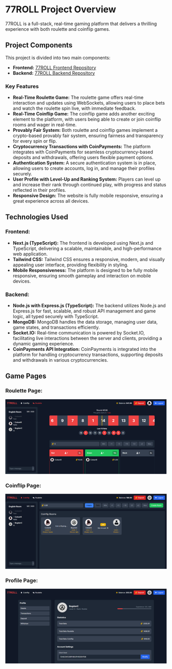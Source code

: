 # 77ROLL Project Overview

77ROLL is a full-stack, real-time gaming platform that delivers a thrilling experience with both roulette and coinflip games.

## Project Components

This project is divided into two main components:

- **Frontend:** [77ROLL Frontend Repository](https://github.com/cuteanbogdan/77roll-frontend)
- **Backend:** [77ROLL Backend Repository](https://github.com/cuteanbogdan/77roll-backend)

### Key Features

- **Real-Time Roulette Game:** The roulette game offers real-time interaction and updates using WebSockets, allowing users to place bets and watch the roulette spin live, with immediate feedback.
- **Real-Time Coinflip Game:** The coinflip game adds another exciting element to the platform, with users being able to create or join coinflip rooms and wager in real-time.
- **Provably Fair System:** Both roulette and coinflip games implement a crypto-based provably fair system, ensuring fairness and transparency for every spin or flip.
- **Cryptocurrency Transactions with CoinPayments:** The platform integrates with CoinPayments for seamless cryptocurrency-based deposits and withdrawals, offering users flexible payment options.
- **Authentication System:** A secure authentication system is in place, allowing users to create accounts, log in, and manage their profiles securely.
- **User Profile with Level-Up and Ranking System:** Players can level up and increase their rank through continued play, with progress and status reflected in their profiles.
- **Responsive Design:** The website is fully mobile responsive, ensuring a great experience across all devices.

## Technologies Used

### Frontend:

- **Next.js (TypeScript):** The frontend is developed using Next.js and TypeScript, delivering a scalable, maintainable, and high-performance web application.
- **Tailwind CSS:** Tailwind CSS ensures a responsive, modern, and visually appealing user interface, providing flexibility in styling.
- **Mobile Responsiveness:** The platform is designed to be fully mobile responsive, ensuring smooth gameplay and interaction on mobile devices.

### Backend:

- **Node.js with Express.js (TypeScript):** The backend utilizes Node.js and Express.js for fast, scalable, and robust API management and game logic, all typed securely with TypeScript.
- **MongoDB:** MongoDB handles the data storage, managing user data, game states, and transactions efficiently.
- **Socket.IO:** Real-time communication is powered by Socket.IO, facilitating live interactions between the server and clients, providing a dynamic gaming experience.
- **CoinPayments API Integration:** CoinPayments is integrated into the platform for handling cryptocurrency transactions, supporting deposits and withdrawals in various cryptocurrencies.

## Game Pages

### Roulette Page:

![Roulette Page](https://github.com/cuteanbogdan/77roll-overview/blob/main/RoulettePage.PNG)

### Coinflip Page:

![Coinflip Page](https://github.com/cuteanbogdan/77roll-overview/blob/main/CoinflipPage.PNG)

### Profile Page:

![Profile Page](https://github.com/cuteanbogdan/77roll-overview/blob/main/ProfilePage.PNG)
